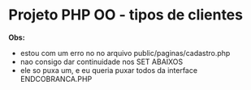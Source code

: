Projeto PHP OO - tipos de clientes
======================================

**Obs:**

* estou com um erro no no arquivo public/paginas/cadastro.php
* nao consigo dar continuidade nos SET ABAIXOS 
* ele so puxa um, e eu queria puxar todos da interface ENDCOBRANCA.PHP


